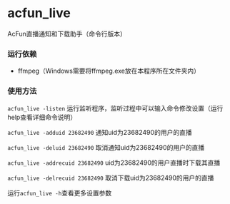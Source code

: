 # acfun_live
AcFun直播通知和下载助手（命令行版本）

### 运行依赖
- ffmpeg（Windows需要将ffmpeg.exe放在本程序所在文件夹内）

### 使用方法
`acfun_live -listen` 运行监听程序，监听过程中可以输入命令修改设置（运行help查看详细命令说明）

`acfun_live -adduid 23682490` 通知uid为23682490的用户的直播

`acfun_live -deluid 23682490` 取消通知uid为23682490的用户的直播

`acfun_live -addrecuid 23682490` uid为23682490的用户直播时下载其直播

`acfun_live -delrecuid 23682490` 取消下载uid为23682490的用户的直播

运行`acfun_live -h`查看更多设置参数
